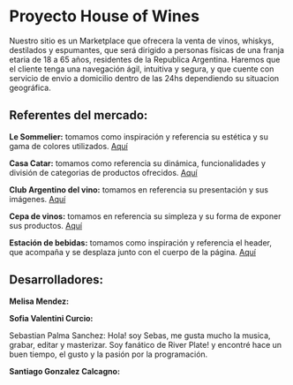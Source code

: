 # Proyecto House of Wines

Nuestro sitio es un Marketplace que ofrecera la venta de vinos, whiskys, destilados y espumantes, que será dirigido a personas físicas de una franja etaria de 18 a 65 años, residentes de la Republica Argentina. Haremos que el cliente tenga una navegación ágil, intuitiva y segura, y que cuente con servicio de envio a domicilio dentro de las 24hs dependiendo su situacion geográfica.

## Referentes del mercado:

**Le Sommelier:**  tomamos como inspiración y referencia su estética y su gama de colores utilizados. [Aquí](https://www.lesommelier.com.ar/ "Aquí")

**Casa Catar:** tomamos como referencia su dinámica, funcionalidades y división de categorias de productos ofrecidos. [Aquí](https://casacatar.com/ "Aquí")

**Club Argentino del vino:** tomamos en referencia su presentación y sus imágenes. [Aquí ](https://clubargentinodelvino.com/ "Aquí ")

**Cepa de vinos:** tomamos en referencia su simpleza y su forma de exponer sus productos. [Aquí](https://cepadevinos.com/ "Aquí")

**Estación de bebidas:**  tomamos como inspiración y referencia el header, que acompaña y se desplaza junto con el cuerpo de la página. [Aquí](https://www.estaciondebebidas.com/ "Aquí")

## Desarrolladores:
**Melisa Mendez:**

**Sofia Valentini Curcio:**

Sebastian Palma Sanchez: Hola! soy Sebas, me gusta mucho la musica, grabar, editar y masterizar. Soy fanático de River Plate! y encontré hace un buen tiempo, el gusto y la pasión por la programación.

**Santiago Gonzalez Calcagno:**
